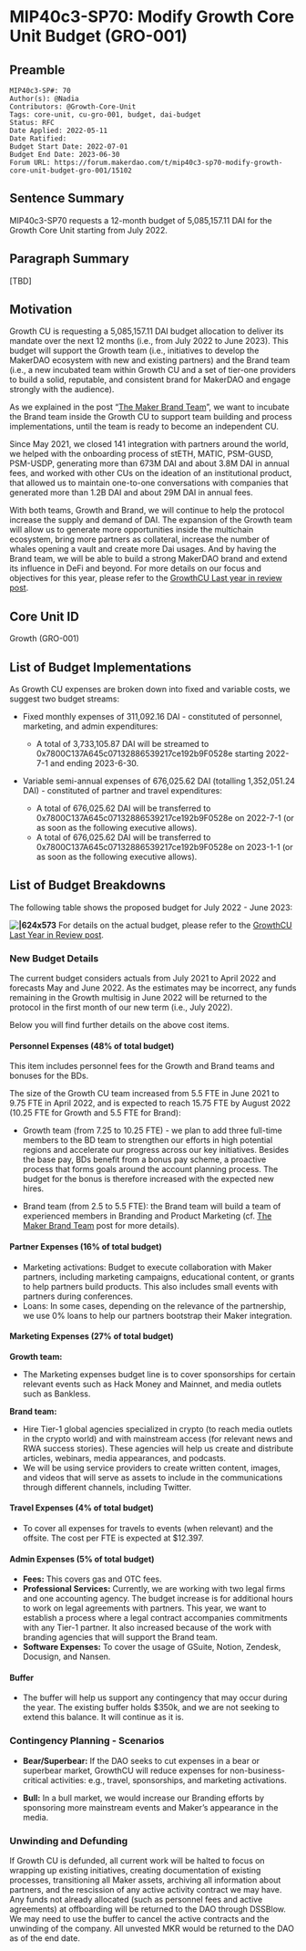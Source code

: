 # MIP40c3-SP70: Modify Growth Core Unit Budget (GRO-001)

## Preamble

```
MIP40c3-SP#: 70
Author(s): @Nadia
Contributors: @Growth-Core-Unit
Tags: core-unit, cu-gro-001, budget, dai-budget
Status: RFC
Date Applied: 2022-05-11
Date Ratified:
Budget Start Date: 2022-07-01
Budget End Date: 2023-06-30
Forum URL: https://forum.makerdao.com/t/mip40c3-sp70-modify-growth-core-unit-budget-gro-001/15102
```

## Sentence Summary

MIP40c3-SP70 requests a 12-month budget of 5,085,157.11 DAI for the Growth Core Unit starting from July 2022.

## Paragraph Summary

[TBD]

## Motivation

Growth CU is requesting a 5,085,157.11 DAI budget allocation to deliver its mandate over the next 12 months (i.e., from July 2022 to June 2023). This budget will support the Growth team (i.e., initiatives to develop the MakerDAO ecosystem with new and existing partners) and the Brand team (i.e., a new incubated team within Growth CU and a set of tier-one providers to build a solid, reputable, and consistent brand for MakerDAO and engage strongly with the audience).

As we explained in the post “[The Maker Brand Team](https://forum.makerdao.com/t/the-maker-brand-team/14442)”, we want to incubate the Brand team inside the Growth CU to support team building and process implementations, until the team is ready to become an independent CU.

Since May 2021, we closed 141 integration with partners around the world, we helped with the onboarding process of stETH, MATIC, PSM-GUSD, PSM-USDP, generating more than 673M DAI and about 3.8M DAI in annual fees, and worked with other CUs on the ideation of an institutional product, that allowed us to maintain one-to-one conversations with companies that generated more than 1.2B DAI and about 29M DAI in annual fees.

With both teams, Growth and Brand, we will continue to help the protocol increase the supply and demand of DAI. The expansion of the Growth team will allow us to generate more opportunities inside the multichain ecosystem, bring more partners as collateral, increase the number of whales opening a vault and create more Dai usages. And by having the Brand team, we will be able to build a strong MakerDAO brand and extend its influence in DeFi and beyond. For more details on our focus and objectives for this year, please refer to the [GrowthCU Last year in review post](https://forum.makerdao.com/t/growthcu-last-year-in-review-and-high-level-plan-for-next-year/15100).

## Core Unit ID

Growth (GRO-001)

## List of Budget Implementations

As Growth CU expenses are broken down into fixed and variable costs, we suggest two budget streams:

* Fixed monthly expenses of 311,092.16 DAI - constituted of personnel, marketing, and admin expenditures:
    * A total of  3,733,105.87 DAI will be streamed to 0x7800C137A645c07132886539217ce192b9F0528e starting 2022-7-1 and ending 2023-6-30.

* Variable semi-annual expenses of 676,025.62 DAI (totalling 1,352,051.24 DAI) - constituted of partner and travel expenditures:
    * A total of 676,025.62 DAI will be transferred to 0x7800C137A645c07132886539217ce192b9F0528e on 2022-7-1 (or as soon as the following executive allows).
    * A total of 676,025.62 DAI will be transferred to 0x7800C137A645c07132886539217ce192b9F0528e on 2023-1-1 (or as soon as the following executive allows).

## List of Budget Breakdowns

The following table shows the proposed budget for July 2022 - June 2023:

**![|624x573](upload://6gnOHTZpzna74YMUrFSU2LXRlPN.jpeg)**
For details on the actual budget, please refer to the [GrowthCU Last Year in Review post](https://forum.makerdao.com/t/growthcu-last-year-in-review-and-high-level-plan-for-next-year/15100).

### New Budget Details

The current budget considers actuals from July 2021 to April 2022 and forecasts May and June 2022. As the estimates may be incorrect, any funds remaining in the Growth multisig in June 2022 will be returned to the protocol in the first month of our new term (i.e., July 2022).

Below you will find further details on the above cost items.

#### Personnel Expenses (48% of total budget)

This item includes personnel fees for the Growth and Brand teams and bonuses for the BDs.

The size of the Growth CU team increased from 5.5 FTE in June 2021 to 9.75 FTE in April 2022, and is expected to reach 15.75 FTE by August 2022 (10.25 FTE for Growth and 5.5 FTE for Brand):

* Growth team (from 7.25 to 10.25 FTE) - we plan to add three full-time members to the BD team to strengthen our efforts in high potential regions and accelerate our progress across our key initiatives. Besides the base pay, BDs benefit from a bonus pay scheme, a proactive process that forms goals around the account planning process. The budget for the bonus is therefore increased with the expected new hires.

* Brand team (from 2.5 to 5.5 FTE): the Brand team will build a team of experienced members in Branding and Product Marketing (cf. [The Maker Brand Team](https://forum.makerdao.com/t/the-maker-brand-team/14442) post for more details).

#### Partner Expenses (16% of total budget)

* Marketing activations: Budget to execute collaboration with Maker partners, including marketing campaigns, educational content, or grants to help partners build products. This also includes small events with partners during conferences.
* Loans: In some cases, depending on the relevance of the partnership, we use 0% loans to help our partners bootstrap their Maker integration.

#### Marketing Expenses (27% of total budget)

**Growth team:**
* The Marketing expenses budget line is to cover sponsorships for certain relevant events such as Hack Money and Mainnet, and media outlets such as Bankless.

**Brand team:**
* Hire Tier-1 global agencies specialized in crypto (to reach media outlets in the crypto world) and with mainstream access (for relevant news and RWA success stories). These agencies will help us create and distribute articles, webinars, media appearances, and podcasts.
* We will be using service providers to create written content, images, and videos that will serve as assets to include in the communications through different channels, including Twitter.

#### Travel Expenses (4% of total budget)

* To cover all expenses for travels to events (when relevant) and the offsite. The cost per FTE is expected at $12.397.

#### Admin Expenses (5% of total budget)

* **Fees:** This covers gas and OTC fees.
* **Professional Services:** Currently, we are working with two legal firms and one accounting agency. The budget increase is for additional hours to work on legal agreements with partners. This year, we want to establish a process where a legal contract accompanies commitments with any Tier-1 partner. It also increased because of the work with branding agencies that will support the Brand team.
* **Software Expenses:** To cover the usage of GSuite, Notion, Zendesk, Docusign, and Nansen.

#### Buffer

* The buffer will help us support any contingency that may occur during the year. The existing buffer holds $350k, and we are not seeking to extend this balance. It will continue as it is.

### Contingency Planning - Scenarios

* **Bear/Superbear:** If the DAO seeks to cut expenses in a bear or superbear market, GrowthCU will reduce expenses for non-business-critical activities: e.g., travel, sponsorships, and marketing activations.

* **Bull:** In a bull market, we would increase our Branding efforts by sponsoring more mainstream events and Maker’s appearance in the media.

### Unwinding and Defunding

If Growth CU is defunded, all current work will be halted to focus on wrapping up existing initiatives, creating documentation of existing processes, transitioning all Maker assets, archiving all information about partners, and the rescission of any active activity contract we may have. Any funds not already allocated (such as personnel fees and active agreements) at offboarding will be returned to the DAO through DSSBlow. We may need to use the buffer to cancel the active contracts and the unwinding of the company. All unvested MKR would be returned to the DAO as of the end date.
